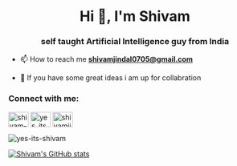 <h1 align="center">Hi 👋, I'm Shivam</h1> 
<h3 align="center">self taught Artificial Intelligence guy from India</h3>

- 📫 How to reach me **shivamjindal0705@gmail.com**

- 🤝 If you have some great ideas i am up for collabration

<h3 align="left">Connect with me:</h3>
<p align="left">
<a href="https://linkedin.com/in/shivam-jindal-961558220" target="blank"><img align="center" src="https://raw.githubusercontent.com/rahuldkjain/github-profile-readme-generator/master/src/images/icons/Social/linked-in-alt.svg" alt="shivam-jindal-961558220" height="30" width="40" /></a>
<a href="https://instagram.com/yes_its_shivam" target="blank"><img align="center" src="https://raw.githubusercontent.com/rahuldkjain/github-profile-readme-generator/master/src/images/icons/Social/instagram.svg" alt="yes_its_shivam" height="30" width="40" /></a>
<a href="https://www.hackerrank.com/shivamjindal0705" target="blank"><img align="center" src="https://raw.githubusercontent.com/rahuldkjain/github-profile-readme-generator/master/src/images/icons/Social/hackerrank.svg" alt="shivamjindal0705" height="30" width="40" /></a>
</p>

<p><img align="center" src="https://github-readme-stats.vercel.app/api/top-langs?username=yes-its-shivam&show_icons=true&locale=en&layout=compact" alt="yes-its-shivam" /></p>


[![Shivam's GitHub stats](https://github-readme-stats.vercel.app/api?username=yes-its-shivam)](https://github.com/anuraghazra/github-readme-stats)
